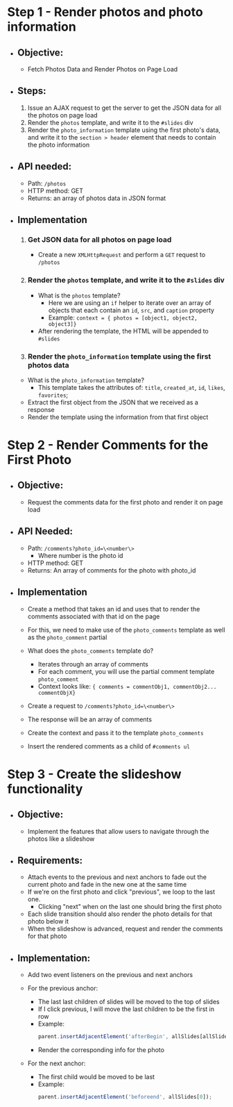 # Step 1 - Render photos and photo information

  - ## Objective:
    - Fetch Photos Data and Render Photos on Page Load

  - ## Steps: 
    1. Issue an AJAX request to get the server to get the JSON data for all the photos on page load
    2. Render the `photos` template, and write it to the `#slides` div
    3. Render the `photo_information` template using the first photo's data, and write it to the `section > header` element that needs to contain the photo information

  - ## API needed:
    - Path: `/photos`
    - HTTP method: GET
    - Returns: an array of photos data in JSON format

  - ## Implementation
    1. ### Get JSON data for all photos on page load
        - Create a new `XMLHttpRequest` and perform a `GET` request to `/photos`

    2. ### Render the `photos` template, and write it to the `#slides` div
        - What is the `photos` template?
          - Here we are using an `if` helper to iterate over an array of objects that each contain an `id`, `src`, and `caption` property
          - Example: `context = { photos = [object1, object2, object3]}`
        - After rendering the template, the HTML will be appended to `#slides`

    3. ### Render the `photo_information` template using the first photos data
      - What is the `photo_information` template?
        - This template takes the attributes of: `title`, `created_at`, `id`, `likes`, `favorites`;
      - Extract the first object from the JSON that we received as a response
      - Render the template using the information from that first object
  
# Step 2 - Render Comments for the First Photo
  - ## Objective:
    - Request the comments data for the first photo and render it on page load

  - ## API Needed:
    - Path: `/comments?photo_id=\<number\>`
      - Where number is the photo id
    - HTTP method: GET
    - Returns: An array of comments for the photo with photo_id

  - ## Implementation
    - Create a method that takes an id and uses that to render the comments associated with that id on the page
    - For this, we need to make use of the `photo_comments` template as well as the `photo_comment` partial
    - What does the `photo_comments` template do?
      - Iterates through an array of comments
      - For each comment, you will use the partial comment template `photo_comment`
      - Context looks like: `{ comments = commentObj1, commentObj2... commentObjX}`
    
    - Create a request to `/comments?photo_id=\<number\>`
    - The response will be an array of comments
    - Create the context and pass it to the template `photo_comments`
    - Insert the rendered comments as a child of `#comments ul`

# Step 3 - Create the slideshow functionality
  - ## Objective:
    - Implement the features that allow users to navigate through the photos like a slideshow
  
  - ## Requirements:
    - Attach events to the previous and next anchors to fade out the current photo and fade in the new one at the same time
    - If we're on the first photo and click "previous", we loop to the last one.
      - Clicking "next" when on the last one should bring the first photo
    - Each slide transition should also render the photo details for that photo below it
    - When the slideshow is advanced, request and render the comments for that photo

  - ## Implementation:
    - Add two event listeners on the previous and next anchors
    - For the previous anchor:
      - The last last children of slides will be moved to the top of slides
      - If I click previous, I will move the last children to be the first in row
      - Example:  
        ```javascript
        parent.insertAdjacentElement('afterBegin', allSlides[allSlides.length - 1]);
        ```
      - Render the corresponding info for the photo

    - For the next anchor:
      - The first child would be moved to be last
      - Example:
        ```javascript
        parent.insertAdjacentElement('beforeend', allSlides[0]);
        ```